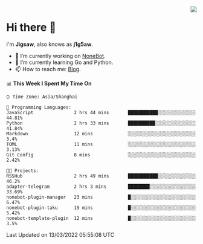 <a href="#">
  <img align="right" src="https://github-readme-stats.vercel.app/api?username=j1g5awi&count_private=true&show_icons=true&title_color=80070B&text_color=B3B3B3&bg_color=212121&icon_color=80070B" />
</a>

# Hi there 👋

I'm **Jigsaw**, also knows as **j1g5aw**.

- 🔭 I’m currently working on [NoneBot](https://github.com/nonebot).
- 🌱 I’m currently learning Go and Python.
- 📫 How to reach me: [Blog](https://blog.maddestroyer.xyz/).

<!--START_SECTION:waka-->
📊 **This Week I Spent My Time On** 

```text
⌚︎ Time Zone: Asia/Shanghai

💬 Programming Languages: 
JavaScript               2 hrs 44 mins       ███████████░░░░░░░░░░░░░░   44.81% 
Python                   2 hrs 33 mins       ██████████░░░░░░░░░░░░░░░   41.84% 
Markdown                 12 mins             ░░░░░░░░░░░░░░░░░░░░░░░░░   3.4% 
TOML                     11 mins             ░░░░░░░░░░░░░░░░░░░░░░░░░   3.13% 
Git Config               8 mins              ░░░░░░░░░░░░░░░░░░░░░░░░░   2.42%

🐱‍💻 Projects: 
RSSHub                   2 hrs 49 mins       ███████████░░░░░░░░░░░░░░   46.2% 
adapter-telegram         2 hrs 3 mins        ████████░░░░░░░░░░░░░░░░░   33.69% 
nonebot-plugin-manager   23 mins             █░░░░░░░░░░░░░░░░░░░░░░░░   6.47% 
nonebot-plugin-taku      19 mins             █░░░░░░░░░░░░░░░░░░░░░░░░   5.42% 
nonebot-template-plugin  12 mins             █░░░░░░░░░░░░░░░░░░░░░░░░   3.5%

```


 Last Updated on 13/03/2022 05:55:08 UTC
<!--END_SECTION:waka-->
